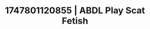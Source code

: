 ---
categories:
- Nude shadows
- Naughty librarian
- Morning passion
- Latina
- Lingerie worship
image: /assets/images/1747801120855.jpg
layout: post
seo:
  description: Featured content with premium ABDL Play, Scat Fetish. HD images available.
  keywords: ABDL Play, Scat Fetish
  og_image: /assets/images/1747801120855.jpg
  schema_type: VisualArtwork
tags:
- ABDL Play
- '#1747801120855'
- Scat Fetish
title: 1747801120855 | ABDL Play Scat Fetish
---